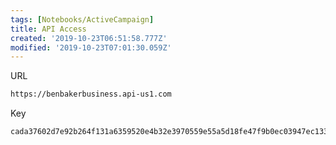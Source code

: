 ```yaml
---
tags: [Notebooks/ActiveCampaign]
title: API Access
created: '2019-10-23T06:51:58.777Z'
modified: '2019-10-23T07:01:30.059Z'
---
```


URL
```md
https://benbakerbusiness.api-us1.com
```
Key
```md
cada37602d7e92b264f131a6359520e4b32e3970559e55a5d18fe47f9b0ec03947ec1337
```




